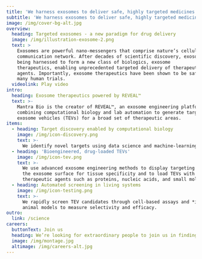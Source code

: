 ```yaml
---
title: 'We harness exosomes to deliver safe, highly targeted medicines.'
subtitle: 'We harness exosomes to deliver safe, highly targeted medicines.'
image: /img/cover-bg-alt.jpg
overview:
  heading: Targeted exosomes - a new paradigm for drug delivery
  image: /img/illustration-exosome-2.png
  text: >
    Exosomes are powerful nano-messengers that comprise nature’s cellular
    communication network. After decades of scientific discovery, exosomes are
    being harnessed to form a new class of biologics, exosome
    therapeutics, enabling unprecedented targeted delivery of therapeutic
    agents. Importantly, exosome therapeutics have been shown to be safe in
    many human trials.
  videolink: Play video
intro:
  heading: Exosome therapeutics powered by REVEAL™
  text: >-
    Mantra Bio is the creator of REVEAL™, an exosome engineering platform
    combining computational biology and lab automation to generate targeted
    exosome vehicles (TEVs) for a broad set of therapeutic areas.
items:
  - heading: Target discovery enabled by computational biology
    image: /img/icon-discovery.png
    text: >-
      We identify novel targets using data science and machine-learning with our proprietary database of human exosome-to-cell-to-tissue OMICs data.
  - heading: 'Bioengineered, drug-loaded TEVs'
    image: /img/icon-tev.png
    text: >-
      We use advanced exosome engineering methods to display targeting proteins on
      the exosome surface for tissue specificity and to load TEVs with
      therapeutic agents such as proteins, nucleic acids, and small molecules.
  - heading: Automated screening in living systems
    image: /img/icon-testing.png
    text: >-
      We rapidly screen TEV candidates through cell-based assays and *in vivo*
      animal models to measure selectivity and efficacy.
outro:
  link: /science
careers:
  buttonText: Join us
  heading: We’re looking for extraordinary people to join us in finding cures.
  image: /img/montage.jpg
  altimage: /img/careers-alt.jpg
---
```


